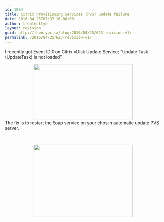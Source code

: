 ```yaml
---
id: 1084
title: Citrix Provisioning Services (PVS) update failure
date: 2016-04-25T07:37:16-06:00
author: trententtye
layout: revision
guid: http://theorypc.ca/blog/2016/04/25/623-revision-v1/
permalink: /2016/04/25/623-revision-v1/
---
```

I recently got Event ID 0 on Citrix vDisk Update Service; &#8220;Update Task (UpdateTask) is not loaded&#8221;

<div style="clear: both; text-align: center;">
</div>

<div style="clear: both; text-align: center;">
  <a style="margin-left: 1em; margin-right: 1em;" href="http://3.bp.blogspot.com/-yqDxvZxR6Nk/UmgPjRth25I/AAAAAAAAAZM/pCvvf_VKchI/s1600/1.PNG"><img src="http://3.bp.blogspot.com/-yqDxvZxR6Nk/UmgPjRth25I/AAAAAAAAAZM/pCvvf_VKchI/s320/1.PNG" width="320" height="181" border="0" /></a>
</div>

<div style="clear: both; text-align: center;">
</div>

<div style="clear: both; text-align: center;">
</div>

<div style="text-align: left;">
</div>

<div style="text-align: left;">
  The fix is to restart the Soap service on your chosen automatic update PVS server.
</div>

&nbsp;

<div style="clear: both; text-align: center;">
  <a style="margin-left: 1em; margin-right: 1em;" href="http://2.bp.blogspot.com/-hvxBTD6a9ek/UmgPjyuLTvI/AAAAAAAAAZU/359xeUeOSzE/s1600/2.png"><img src="http://2.bp.blogspot.com/-hvxBTD6a9ek/UmgPjyuLTvI/AAAAAAAAAZU/359xeUeOSzE/s320/2.png" width="320" height="233" border="0" /></a>
</div>

&nbsp;

<div style="clear: both; text-align: center;">
</div>

&nbsp;

<!-- AddThis Advanced Settings generic via filter on the_content -->

<!-- AddThis Share Buttons generic via filter on the_content -->